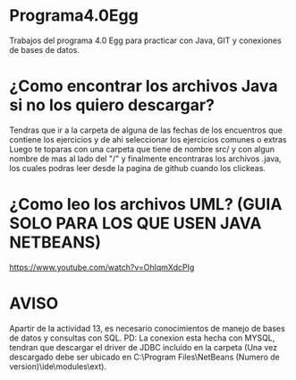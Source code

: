 # Programa4.0Egg
Trabajos del programa 4.0 Egg para practicar con Java, GIT y conexiones de bases de datos.

# ¿Como encontrar los archivos Java si no los quiero descargar?
Tendras que ir a la carpeta de alguna de las fechas de los encuentros que contiene los ejercicios y de ahi seleccionar los ejercicios comunes o extras
Luego te toparas con una carpeta que tiene de nombre src/ y con algun nombre de mas al lado del "/" y finalmente encontraras los archivos .java, los cuales podras leer desde la pagina de github cuando los clickeas.

# ¿Como leo los archivos UML? (GUIA SOLO PARA LOS QUE USEN JAVA NETBEANS)
https://www.youtube.com/watch?v=OhIqmXdcPIg

# AVISO
Apartir de la actividad 13, es necesario conocimientos de manejo de bases de datos y consultas con SQL.
PD: La conexion esta hecha con MYSQL, tendran que descargar el driver de JDBC incluido en la carpeta (Una vez descargado debe ser ubicado en
C:\Program Files\NetBeans (Numero de version)\ide\modules\ext).
